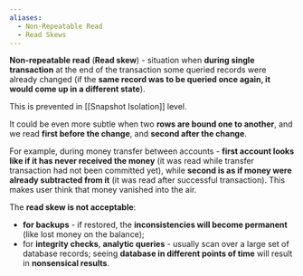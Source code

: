 ```yaml
---
aliases:
  - Non-Repeatable Read
  - Read Skews
---
```

**Non-repeatable read** (**Read skew**) - situation when **during single transaction** at the end of the transaction some queried records were already changed (if the **same record was to be queried once again, it would come up in a different state**). 

This is prevented in [[Snapshot Isolation]] level.

It could be even more subtle when two **rows are bound one to another**, and we read **first before the change**, and **second after the change**. 

For example, during money transfer between accounts - **first account looks like if it has never received the money** (it was read while transfer transaction had not been committed yet), while **second is as if money were already subtracted from it** (it was read after successful transaction). This makes user think that money vanished into the air.

The **read skew is not acceptable**:
- **for backups** - if restored, the **inconsistencies will become permanent** (like lost money on the balance);
- for **integrity checks**, **analytic queries** - usually scan over a large set of database records; seeing **database in different points of time** will result in **nonsensical results**.
